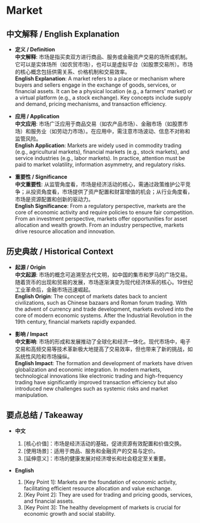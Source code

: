 # Market

## 中文解释 / English Explanation

* **定义 / Definition**  
  **中文解释**: 市场是指买卖双方进行商品、服务或金融资产交易的场所或机制。它可以是实体场所（如农贸市场），也可以是虚拟平台（如股票交易所）。市场的核心概念包括供需关系、价格机制和交易效率。  
  **English Explanation**: A market refers to a place or mechanism where buyers and sellers engage in the exchange of goods, services, or financial assets. It can be a physical location (e.g., a farmers' market) or a virtual platform (e.g., a stock exchange). Key concepts include supply and demand, pricing mechanisms, and transaction efficiency.

* **应用 / Application**  
  **中文应用**: 市场广泛应用于商品交易（如农产品市场）、金融市场（如股票市场）和服务业（如劳动力市场）。在应用中，需注意市场波动、信息不对称和监管风险。  
  **English Application**: Markets are widely used in commodity trading (e.g., agricultural markets), financial markets (e.g., stock markets), and service industries (e.g., labor markets). In practice, attention must be paid to market volatility, information asymmetry, and regulatory risks.

* **重要性 / Significance**  
  **中文重要性**: 从监管角度看，市场是经济活动的核心，需通过政策维护公平竞争；从投资角度看，市场提供了资产配置和财富增值的机会；从行业角度看，市场是资源配置和创新的驱动力。  
  **English Significance**: From a regulatory perspective, markets are the core of economic activity and require policies to ensure fair competition. From an investment perspective, markets offer opportunities for asset allocation and wealth growth. From an industry perspective, markets drive resource allocation and innovation.

## 历史典故 / Historical Context

* **起源 / Origin**  
  **中文起源**: 市场的概念可追溯至古代文明，如中国的集市和罗马的广场交易。随着货币的出现和贸易的发展，市场逐渐演变为现代经济体系的核心。19世纪工业革命后，金融市场迅速崛起。  
  **English Origin**: The concept of markets dates back to ancient civilizations, such as Chinese bazaars and Roman forum trading. With the advent of currency and trade development, markets evolved into the core of modern economic systems. After the Industrial Revolution in the 19th century, financial markets rapidly expanded.

* **影响 / Impact**  
  **中文影响**: 市场的形成和发展推动了全球化和经济一体化。现代市场中，电子交易和高频交易等技术革新极大地提高了交易效率，但也带来了新的挑战，如系统性风险和市场操纵。  
  **English Impact**: The formation and development of markets have driven globalization and economic integration. In modern markets, technological innovations like electronic trading and high-frequency trading have significantly improved transaction efficiency but also introduced new challenges such as systemic risks and market manipulation.

## 要点总结 / Takeaway

* **中文**  
  1. [核心价值]：市场是经济活动的基础，促进资源有效配置和价值交换。  
  2. [使用场景]：适用于商品、服务和金融资产的交易与定价。  
  3. [延伸意义]：市场的健康发展对经济增长和社会稳定至关重要。

* **English**  
  1. [Key Point 1]: Markets are the foundation of economic activity, facilitating efficient resource allocation and value exchange.  
  2. [Key Point 2]: They are used for trading and pricing goods, services, and financial assets.  
  3. [Key Point 3]: The healthy development of markets is crucial for economic growth and social stability.